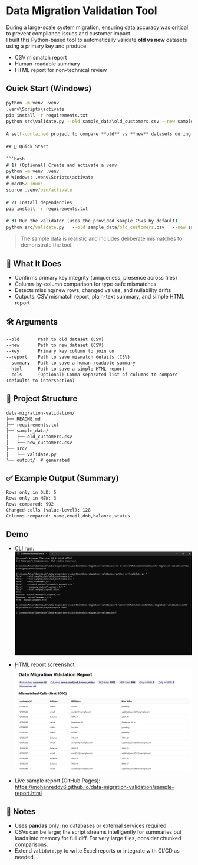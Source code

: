 # Data Migration Validation Tool

During a large-scale system migration, ensuring data accuracy was critical to prevent compliance issues and customer impact.  
I built this Python-based tool to automatically validate **old vs new** datasets using a primary key and produce:
- CSV mismatch report
- Human-readable summary
- HTML report for non-technical review

## Quick Start (Windows)
```bat
python -m venv .venv
.venv\Scripts\activate
pip install -r requirements.txt
python src\validate.py --old sample_data\old_customers.csv --new sample_data\new_customers.csv --key customer_id --report output\mismatch_report.csv --summary output\summary.txt --html output\report.html

A self-contained project to compare **old** vs **new** datasets during system migrations and generate a mismatch report.

## 🚀 Quick Start

```bash
# 1) (Optional) Create and activate a venv
python -m venv .venv
# Windows: .venv\Scripts\activate
# macOS/Linux:
source .venv/bin/activate

# 2) Install dependencies
pip install -r requirements.txt

# 3) Run the validator (uses the provided sample CSVs by default)
python src/validate.py   --old sample_data/old_customers.csv   --new sample_data/new_customers.csv   --key customer_id   --report output/mismatch_report.csv   --summary output/summary.txt   --html output/report.html
```

> The sample data is realistic and includes deliberate mismatches to demonstrate the tool.

## 🧩 What It Does
- Confirms primary key integrity (uniqueness, presence across files)
- Column-by-column comparison for type-safe mismatches
- Detects missing/new rows, changed values, and nullability drifts
- Outputs: CSV mismatch report, plain-text summary, and simple HTML report

## 🛠 Arguments
```
--old       Path to old dataset (CSV)
--new       Path to new dataset (CSV)
--key       Primary key column to join on
--report    Path to save mismatch details (CSV)
--summary   Path to save a human-readable summary
--html      Path to save a simple HTML report
--cols      (Optional) Comma-separated list of columns to compare (defaults to intersection)
```

## 📁 Project Structure
```
data-migration-validation/
├── README.md
├── requirements.txt
├── sample_data/
│   ├── old_customers.csv
│   └── new_customers.csv
├── src/
│   └── validate.py
└── output/  # generated
```

## ✅ Example Output (Summary)
```
Rows only in OLD: 5
Rows only in NEW: 3
Rows compared: 992
Changed cells (value-level): 128
Columns compared: name,email,dob,balance,status
```
## Demo
- CLI run:  
  ![CLI run](docs/terminal-run.png)

- HTML report screenshot:  
  ![HTML report](docs/html-report.png)

- Live sample report (GitHub Pages):  
  https://mohanreddy6.github.io/data-migration-validation/sample-report.html

## 🧪 Notes
- Uses **pandas** only; no databases or external services required.
- CSVs can be large; the script streams intelligently for summaries but loads into memory for full diff. For very large files, consider chunked comparisons.
- Extend `validate.py` to write Excel reports or integrate with CI/CD as needed.
```